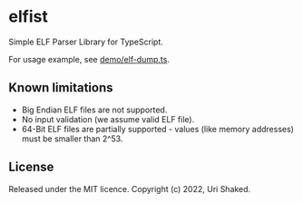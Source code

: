 # elfist

Simple ELF Parser Library for TypeScript.

For usage example, see [demo/elf-dump.ts](demo/elf-dump.ts).

## Known limitations

- Big Endian ELF files are not supported.
- No input validation (we assume valid ELF file).
- 64-Bit ELF files are partially supported - values (like memory addresses) must be smaller than 2^53.

## License

Released under the MIT licence. Copyright (c) 2022, Uri Shaked.

